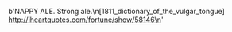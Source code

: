 b'NAPPY ALE. Strong ale.\n[1811_dictionary_of_the_vulgar_tongue] http://iheartquotes.com/fortune/show/58146\n'